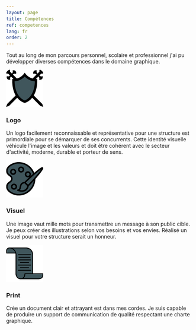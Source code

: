 ```yaml
---
layout: page
title: Compétences
ref: competences
lang: fr
order: 2
---
```


<div class="wrapper">
    
<!-- Intro -->

<p class="Justify">Tout au long de mon parcours personnel, scolaire et professionnel j'ai pu développer diverses compétences dans le domaine graphique.</p>

<!-- Logo -->

<div class="conteneur_comp">
    
<img src="img/Competences_logo.png"/>
<h3>Logo</h3>

</div>

<p class="Justify">Un logo facilement reconnaissable et représentative pour une structure est primordiale pour se démarquer de ses concurrents. Cette identité visuelle véhicule l'image et les valeurs et doit être cohérent avec le secteur d'activité, moderne, durable et porteur de sens.</p>



<!-- Visuel -->

<div class="conteneur_comp">
    
<img src="img/Competences_visuel.png"/>
<h3>Visuel</h3>

</div>

<p class="Justify">Une image vaut mille mots pour transmettre un message à son public cible. Je peux créer des illustrations selon vos besoins et vos envies. Réalisé un visuel pour votre structure serait un honneur.</p>


<!-- Print -->

<div class="conteneur_comp">
    
<img src="img/Competences_print.png"/>
<h3>Print</h3>

</div>

<p class="Justify">Crée un document clair et attrayant est dans mes cordes. Je suis capable de produire un support de communication de qualité respectant une charte graphique.</p>


   
   
   
   
</div>
